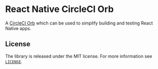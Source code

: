 # React Native CircleCI Orb
A [CircleCI Orb](https://circleci.com/orbs/) which can be used to simplify building and testing React Native apps.

## License
The library is released under the MIT license. For more information see [`LICENSE`](/LICENSE).